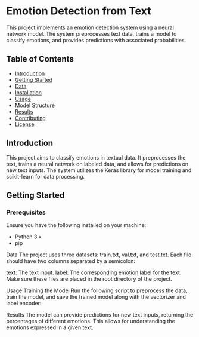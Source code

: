 # Emotion Detection from Text

This project implements an emotion detection system using a neural network model. The system preprocesses text data, trains a model to classify emotions, and provides predictions with associated probabilities.

## Table of Contents

- [Introduction](#introduction)
- [Getting Started](#getting-started)
- [Data](#data)
- [Installation](#installation)
- [Usage](#usage)
- [Model Structure](#model-structure)
- [Results](#results)
- [Contributing](#contributing)
- [License](#license)

## Introduction

This project aims to classify emotions in textual data. It preprocesses the text, trains a neural network on labeled data, and allows for predictions on new text inputs. The system utilizes the Keras library for model training and scikit-learn for data processing.

## Getting Started

### Prerequisites

Ensure you have the following installed on your machine:

- Python 3.x
- pip

Data
The project uses three datasets: train.txt, val.txt, and test.txt. Each file should have two columns separated by a semicolon:

text: The text input.
label: The corresponding emotion label for the text.
Make sure these files are placed in the root directory of the project.

Usage
Training the Model
Run the following script to preprocess the data, train the model, and save the trained model along with the vectorizer and label encoder:


Results
The model can provide predictions for new text inputs, returning the percentages of different emotions. This allows for understanding the emotions expressed in a given text.
